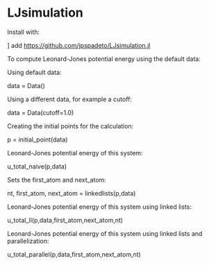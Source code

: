 # LJsimulation

Install with: 

] add https://github.com/jpspadeto/LJsimulation.jl

To compute Leonard-Jones potential energy using the default data:

Using default data: 

data = Data()

Using a different data, for example a cutoff:

data = Data(cutoff=1.0)

Creating the initial points for the calculation:

p = initial_point(data)

Leonard-Jones potential energy of this system:

u_total_naive(p,data)

Sets the first_atom and next_atom:

nt, first_atom, next_atom = linkedlists(p,data)

Leonard-Jones potential energy of this system using linked lists:

u_total_ll(p,data,first_atom,next_atom,nt) 

Leonard-Jones potential energy of this system using linked lists and parallelization:

u_total_parallel(p,data,first_atom,next_atom,nt)
